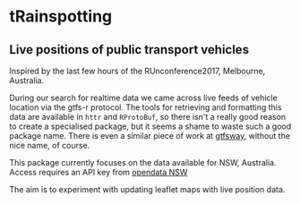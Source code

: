 # tRainspotting

## Live positions of public transport vehicles

Inspired by the last few hours of the RUnconference2017, Melbourne, Australia.

During our search for realtime data we came across live feeds of vehicle location via the gtfs-r 
protocol. The tools for retrieving and formatting this data are available in `httr` and `RProtoBuf`,
so there isn't a really good reason to create a specialised package, but it seems a shame to
waste such a good package name. There is even a similar piece of work at [gtfsway](https://github.com/SymbolixAU/gtfsway), without the nice name, of course.

This package currently focuses on the data available for NSW, Australia. Access requires an API
key from [opendata NSW](https://opendata.transport.nsw.gov.au/)

The aim is to experiment with updating leaflet maps with live position data.

